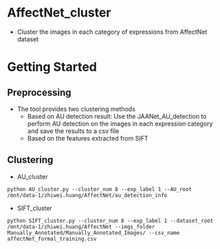 # AffectNet_cluster
- Cluster the images in each category of expressions from AffectNet dataset

# Getting Started

## Preprocessing
- The tool provides two clustering methods
  - Based on AU detection result: Use the JAANet_AU_detection to perform AU detection on the images in each expression category and save the results to a csv file
  - Based on the features extracted from SIFT

## Clustering
- AU_cluster
```
python AU_cluster.py --cluster_num 8 --exp_label 1 --AU_root /mnt/data-1/zhiwei.huang/AffectNet/au_detection_info
```
- SIFT_cluster
```
python SIFT_cluster.py --cluster_num 8 --exp_label 1 --dataset_root /mnt/data-1/zhiwei.huang/AffectNet --imgs_folder Manually_Annotated/Manually_Annotated_Images/ --csv_name affectNet_formal_training.csv
